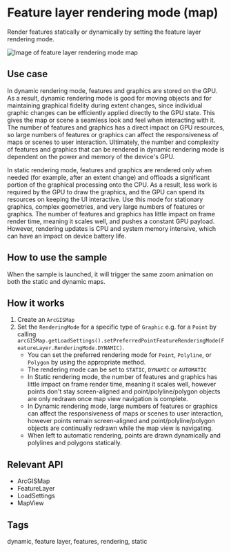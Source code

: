 # Feature layer rendering mode (map)

Render features statically or dynamically by setting the feature layer rendering mode.

![Image of feature layer rendering mode map](FeatureLayerRenderingModeMap.gif)

## Use case

In dynamic rendering mode, features and graphics are stored on the GPU. As a result, dynamic rendering mode is good for moving objects and for maintaining graphical fidelity during extent changes, since individual graphic changes can be efficiently applied directly to the GPU state. This gives the map or scene a seamless look and feel when interacting with it. The number of features and graphics has a direct impact on GPU resources, so large numbers of features or graphics can affect the responsiveness of maps or scenes to user interaction. Ultimately, the number and complexity of features and graphics that can be rendered in dynamic rendering mode is dependent on the power and memory of the device's GPU.

In static rendering mode, features and graphics are rendered only when needed (for example, after an extent change) and offloads a significant portion of the graphical processing onto the CPU. As a result, less work is required by the GPU to draw the graphics, and the GPU can spend its resources on keeping the UI interactive. Use this mode for stationary graphics, complex geometries, and very large numbers of features or graphics. The number of features and graphics has little impact on frame render time, meaning it scales well, and pushes a constant GPU payload. However, rendering updates is CPU and system memory intensive, which can have an impact on device battery life.

## How to use the sample

When the sample is launched, it will trigger the same zoom animation on both the static and dynamic maps.

## How it works

1. Create an `ArcGISMap`
2. Set the `RenderingMode` for a specific type of `Graphic` e.g. for a `Point` by calling `arcGISMap.getLoadSettings().setPreferredPointFeatureRenderingMode(FeatureLayer.RenderingMode.DYNAMIC)`.
    * You can set the preferred rendering mode for `Point`, `Polyline`, or `Polygon` by using the appropriate method.    
    * The rendering mode can be set to `STATIC`, `DYNAMIC` or `AUTOMATIC` 
    * In Static rendering mode, the number of features and graphics has little impact on frame render time, meaning it scales well, however points don't stay screen-aligned and point/polyline/polygon objects are only redrawn once map view navigation is complete.
    * In Dynamic rendering mode, large numbers of features or graphics can affect the responsiveness of maps or scenes to user interaction, however points remain screen-aligned and point/polyline/polygon objects are continually redrawn while the map view is navigating.
    * When left to automatic rendering, points are drawn dynamically and polylines and polygons statically.

## Relevant API

* ArcGISMap
* FeatureLayer
* LoadSettings
* MapView

## Tags

dynamic, feature layer, features, rendering, static
